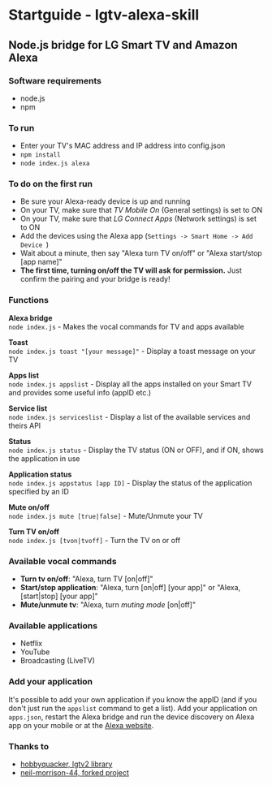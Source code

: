 # Startguide - lgtv-alexa-skill
## Node.js bridge for LG Smart TV and Amazon Alexa

### Software requirements
- node.js
- npm

### To run
- Enter your TV's MAC address and IP address into config.json
- `npm install`
- `node index.js alexa`

### To do on the first run
- Be sure your Alexa-ready device is up and running
- On your TV, make sure that _TV Mobile On_ (General settings) is set to ON
- On your TV, make sure that _LG Connect Apps_ (Network settings) is set to ON
- Add the devices using the Alexa app (`Settings -> Smart Home -> Add Device `)
- Wait about a minute, then say "Alexa turn TV on/off" or "Alexa start/stop [app name]"
- **The first time, turning on/off the TV will ask for permission.** Just confirm the pairing and your bridge is ready!

### Functions
**Alexa bridge**<br/>
`node index.js` - Makes the vocal commands for TV and apps available

**Toast**<br/>
`node index.js toast "[your message]"` - Display a toast message on your TV

**Apps list**<br/> 
`node index.js appslist` - Display all the apps installed on your Smart TV and provides some useful info (appID etc.)

**Service list**<br/>
`node index.js serviceslist` - Display a list of the available services and theirs API

**Status**<br/>
`node index.js status` - Display the TV status (ON or OFF), and if ON, shows the application in use

**Application status**<br/>
`node index.js appstatus [app ID]` - Display the status of the application specified by an ID

**Mute on/off**<br/>
`node index.js mute [true|false]` - Mute/Unmute your TV

**Turn TV on/off**<br/>
`node index.js [tvon|tvoff]` - Turn the TV on or off

### Available vocal commands
- **Turn tv on/off**: "Alexa, turn TV [on|off]"
- **Start/stop application**: "Alexa, turn \[on|off\] \[your app\]" or "Alexa,\[start|stop\] \[your app\]"
- **Mute/unmute tv**: "Alexa, turn _muting mode_ \[on|off\]"

### Available applications
- Netflix
- YouTube
- Broadcasting (LiveTV)

### Add your application
It's possible to add your own application if you know the appID (and if you don't just run the `appslist` command to get a list).
Add your application on `apps.json`, restart the Alexa bridge and run the device discovery on Alexa app on your mobile or at the 
[Alexa website](https://alexa.amazon.com).

### Thanks to
- [hobbyquacker, lgtv2 library](https://github.com/hobbyquaker/lgtv2)
- [neil-morrison-44, forked project](https://github.com/neil-morrison44/lg-alexa-node)



